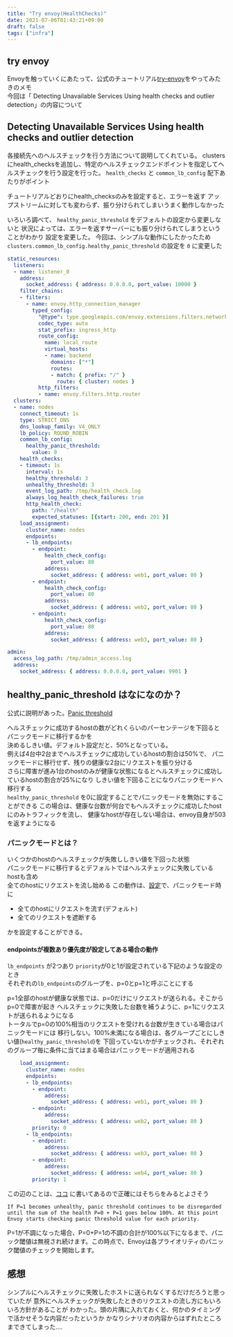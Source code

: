 ```yaml
---
title: "Try envoy(HealthChecks)"
date: 2021-07-06T01:43:21+09:00
draft: false
tags: ["infra"]
---
```


## try envoy

Envoyを触っていくにあたって、公式のチュートリアル[try-envoy](https://www.envoyproxy.io/try/)をやってみたきのメモ  
今回は「 Detecting Unavailable Services Using health checks and outlier detection」の内容について

## Detecting Unavailable Services Using health checks and outlier detection

各接続先へのヘルスチェックを行う方法について説明してくれている。
clustersにhealth_checksを追加し、特定のヘルスチェックエンドポイントを指定してヘルスチェックを行う設定を行った。
`health_checks` と `common_lb_config` 配下あたりがポイント

チュートリアルどおりにhealth_checksのみを設定すると、エラーを返す
アップストリームに対しても変わらず、振り分けられてしまいうまく動作しなかった

いろいろ調べて、 `healthy_panic_threshold` をデフォルトの設定から変更しないと
状況によっては、エラーを返すサーバーにも振り分けられてしまうということがわかり
設定を変更した。
今回は、シンプルな動作にしたかったため `clusters.common_lb_config.healthy_panic_threshold` の設定を `0` に変更した


```yaml
static_resources:
  listeners:
  - name: listener_0
    address:
      socket_address: { address: 0.0.0.0, port_value: 10000 }
    filter_chains:
    - filters:
      - name: envoy.http_connection_manager
        typed_config:
          "@type": type.googleapis.com/envoy.extensions.filters.network.http_connection_manager.v3.HttpConnectionManager
          codec_type: auto
          stat_prefix: ingress_http
          route_config:
            name: local_route
            virtual_hosts:
            - name: backend
              domains: ["*"]
              routes:
              - match: { prefix: "/" }
                route: { cluster: nodes }
          http_filters:
          - name: envoy.filters.http.router
  clusters:
  - name: nodes
    connect_timeout: 1s
    type: STRICT_DNS
    dns_lookup_family: V4_ONLY
    lb_policy: ROUND_ROBIN
    common_lb_config:
      healthy_panic_threshold:
        value: 0
    health_checks:
    - timeout: 1s
      interval: 1s
      healthy_threshold: 3
      unhealthy_threshold: 3
      event_log_path: /tmp/health_check.log
      always_log_health_check_failures: true
      http_health_check:
        path: "/health"
        expected_statuses: [{start: 200, end: 201 }]
    load_assignment:
      cluster_name: nodes
      endpoints:
      - lb_endpoints:
        - endpoint:
            health_check_config:
              port_value: 80
            address:
              socket_address: { address: web1, port_value: 80 }
        - endpoint:
            health_check_config:
              port_value: 80
            address:
              socket_address: { address: web2, port_value: 80 }
        - endpoint:
            health_check_config:
              port_value: 80
            address:
              socket_address: { address: web3, port_value: 80 }

admin:
  access_log_path: /tmp/admin_access.log
  address:
    socket_address: { address: 0.0.0.0, port_value: 9901 }
```

## healthy_panic_threshold はなになのか？

公式に説明があった。[Panic threshold](https://www.envoyproxy.io/docs/envoy/latest/intro/arch_overview/upstream/load_balancing/panic_threshold#arch-overview-load-balancing-panic-threshold) 

ヘルスチェックに成功するhostの数がどれくらいのパーセンテージを下回るとパニックモードに移行するかを  
決めるしきい値。デフォルト設定だと、50%となっている。  
例えば4台中2台までヘルスチェックに成功しているhostの割合は50%で、
パニックモードに移行せず、残りの健康な2台にリクエストを振り分ける  
さらに障害が進み1台のhostのみが健康な状態になるとヘルスチェックに成功しているhostの割合が25%になり
しきい値を下回ることになりパニックモードへ移行する  
`healthy_panic_threshold` を0に設定することでパニックモードを無効にすることができる
この場合は、健康な台数が何台でもヘルスチェックに成功したhostにのみトラフィックを流し、
健康なhostが存在しない場合は、envoy自身が503を返すようになる

### パニックモードとは？

いくつかのhostのヘルスチェックが失敗ししきい値を下回った状態  
パニックモードに移行するとデフォルトではヘルスチェックに失敗しているhostも含め  
全てのhostにリクエストを流し始める
この動作は、[設定](https://www.envoyproxy.io/docs/envoy/latest/api-v3/config/cluster/v3/cluster.proto#config-cluster-v3-cluster-commonlbconfig-zoneawarelbconfig)で、パニックモード時に

- 全てのhostにリクエストを流す(デフォルト)
- 全てのリクエストを遮断する

かを設定することができる。

#### endpointsが複数あり優先度が設定してある場合の動作

`lb_endpoints` が2つあり `priority`が0と1が設定されている下記のような設定のとき  
それぞれの`lb_endpoints`のグループを、p=0とp=1と呼ぶことにする

p=1全部のhostが健康な状態では、p=0だけにリクエストが送られる。そこからp=0で障害が起き
ヘルスチェックに失敗した台数を補うように、p=1にリクエストが送られるようになる  
トータルでp=0の100%相当のリクエストを受けれる台数が生きている場合はパニックモードには
移行しない。100%未満になる場合は、各グループごとにしきい値(`healthy_panic_threshold`)を
下回っていないかがチェックされ、それぞれのグループ毎に条件に当てはまる場合はパニックモードが適用される

```yaml
    load_assignment:
      cluster_name: nodes
      endpoints:
      - lb_endpoints:
        - endpoint:
            address:
              socket_address: { address: web1, port_value: 80 }
        - endpoint:
            address:
              socket_address: { address: web2, port_value: 80 }
        priority: 0
      - lb_endpoints:
        - endpoint:
            address:
              socket_address: { address: web3, port_value: 80 }
        - endpoint:
            address:
              socket_address: { address: web4, port_value: 80 }
        priority: 1
```

この辺のことは、[ココ](https://www.envoyproxy.io/docs/envoy/latest/intro/arch_overview/upstream/load_balancing/panic_threshold#arch-overview-load-balancing-panic-threshold) に書いてあるので正確にはそちらをみるとよさそう

`If P=1 becomes unhealthy, panic threshold continues to be disregarded until the sum of the health P=0 + P=1 goes below 100%. At this point Envoy starts checking panic threshold value for each priority.`


P=1が不調になった場合、P=0+P=1の不調の合計が100%以下になるまで、パニック閾値は無視され続けます。この時点で、Envoyは各プライオリティのパニック閾値のチェックを開始します。


## 感想

シンプルにヘルスチェックに失敗したホストに送られなくするだけだろうと思っていたが
意外にヘルスチェックが失敗したときのリクエストの流し方にもいろいろ方針があることが
わかった。頭の片隅に入れておくと、何かのタイミングで活かせそうな内容だったというか
かなりシナリオの内容からはずれたところまできてしまった....

